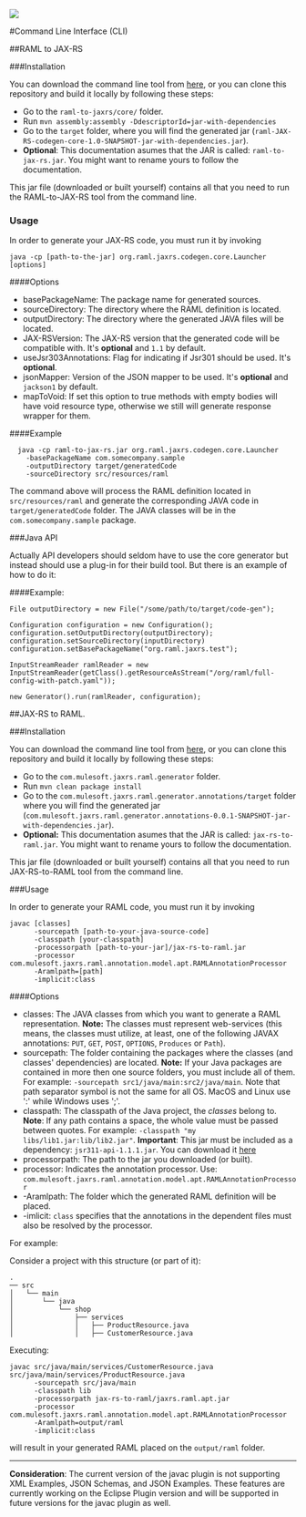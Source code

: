 ![](http://raml.org/images/logo.png)

#Command Line Interface (CLI)

##RAML to JAX-RS

###Installation

You can download the command line tool from [here](http://raml-tools.mulesoft.com/raml-for-jax-rs/CLI/raml-to-jax-rs.jar), or you can clone this repository and build it locally by following these steps:

- Go to the `raml-to-jaxrs/core/` folder.
- Run `mvn assembly:assembly -DdescriptorId=jar-with-dependencies`
- Go to the `target` folder, where you will find the generated jar (`raml-JAX-RS-codegen-core-1.0-SNAPSHOT-jar-with-dependencies.jar`).
- **Optional**: This documentation asumes that the JAR is called: `raml-to-jax-rs.jar`. You might want to rename yours to follow the documentation.

This jar file (downloaded or built yourself) contains all that you need to run the RAML-to-JAX-RS tool from the command line.

### Usage

In order to generate your JAX-RS code, you must run it by invoking

```terminal
java -cp [path-to-the-jar] org.raml.jaxrs.codegen.core.Launcher [options]
```

####Options

 * basePackageName: The package name for generated sources.
 * sourceDirectory: The directory where the RAML definition is located.
 * outputDirectory: The directory where the generated JAVA files will be located.
 * JAX-RSVersion: The JAX-RS version that the generated code will be compatible with. It's **optional** and `1.1` by default.
 * useJsr303Annotations: Flag for indicating if Jsr301 should be used. It's **optional**.
 * jsonMapper: Version of the JSON mapper to be used. It's **optional** and `jackson1` by default.
 * mapToVoid: If set this option to true methods with empty bodies will have void resource type, otherwise we still will generate response wrapper for them.

####Example

```terminal
  java -cp raml-to-jax-rs.jar org.raml.jaxrs.codegen.core.Launcher  
    -basePackageName com.somecompany.sample
    -outputDirectory target/generatedCode
    -sourceDirectory src/resources/raml
```
The command above will process the RAML definition located in `src/resources/raml` and generate the corresponding JAVA code in `target/generatedCode` folder.
The JAVA classes will be in the `com.somecompany.sample` package.

###Java API

Actually API developers should seldom have to use the core generator but instead should use a plug-in for their build tool. But there is an example of how to do it:

####Example:

    File outputDirectory = new File("/some/path/to/target/code-gen");

    Configuration configuration = new Configuration();
    configuration.setOutputDirectory(outputDirectory);
    configuration.setSourceDirectory(inputDirectory)
    configuration.setBasePackageName("org.raml.jaxrs.test");

    InputStreamReader ramlReader = new InputStreamReader(getClass().getResourceAsStream("/org/raml/full-config-with-patch.yaml"));

    new Generator().run(ramlReader, configuration);



##JAX-RS to RAML.



###Installation

You can download the command line tool from [here](http://raml-tools.mulesoft.com/raml-for-jax-rs/CLI/jax-rs-to-raml.jar),
or you can clone this repository and build it locally by following these steps:

- Go to the `com.mulesoft.jaxrs.raml.generator` folder.
- Run `mvn clean package install`
- Go to the `com.mulesoft.jaxrs.raml.generator.annotations/target` folder where you will find the generated jar
(`com.mulesoft.jaxrs.raml.generator.annotations-0.0.1-SNAPSHOT-jar-with-dependencies.jar`).
- **Optional:** This documentation asumes that the JAR is called: `jax-rs-to-raml.jar`. You might want to rename yours to follow the documentation.


This jar file (downloaded or built yourself) contains all that you need to run JAX-RS-to-RAML tool from the command line.


###Usage

In order to generate your RAML code, you must run it by invoking


```
javac [classes]
      -sourcepath [path-to-your-java-source-code]
      -classpath [your-classpath]
      -processorpath [path-to-your-jar]/jax-rs-to-raml.jar
      -processor com.mulesoft.jaxrs.raml.annotation.model.apt.RAMLAnnotationProcessor
      -Aramlpath=[path]
      -implicit:class
```

####Options
- classes: The JAVA classes from which you want to generate a RAML representation. **Note:** The classes must represent web-services
(this means, the classes must utilize, at least, one of the following JAVAX annotations: `PUT`, `GET`, `POST`, `OPTIONS`, `Produces` or `Path`).
- sourcepath: The folder containing the packages where the classes (and classes' dependencies) are located.
**Note:** If your Java packages are contained in more then one source folders, you must include all of them. For example: `-sourcepath src1/java/main:src2/java/main`.
Note that path separator symbol is not the same for all OS. MacOS and Linux use ':' while Windows uses ';'.
- classpath: The classpath of the Java project, the *classes* belong to. **Note**: If any path contains a space, the whole value must be passed between quotes. For example: `-classpath "my libs/lib1.jar:lib/lib2.jar"`. **Important**: This jar must be included as a dependency: `jsr311-api-1.1.1.jar`. You can download it [here](https://jsr311.java.net/)
- processorpath: The path to the jar you downloaded (or built).
- processor: Indicates the annotation processor. Use: `com.mulesoft.jaxrs.raml.annotation.model.apt.RAMLAnnotationProcessor`
- -Aramlpath: The folder which the generated RAML definition will be placed.
- -imlicit: `class` specifies that the annotations in the dependent files must also be resolved by the processor.

For example:

Consider a project with this structure (or part of it):
```terminal
.
── src
│   └── main
│       └── java
│           └── shop
│               ├── services
│               │   ├── ProductResource.java
│               │   ├── CustomerResource.java
```


Executing:
```
javac src/java/main/services/CustomerResource.java src/java/main/services/ProductResource.java
      -sourcepath src/java/main
      -classpath lib
      -processorpath jax-rs-to-raml/jaxrs.raml.apt.jar
      -processor com.mulesoft.jaxrs.raml.annotation.model.apt.RAMLAnnotationProcessor
      -Aramlpath=output/raml
      -implicit:class
```
will result in your generated RAML placed on the `output/raml` folder.


___

**Consideration**: The current version of the javac plugin is not supporting XML Examples, JSON Schemas, and JSON Examples.
These features are currently working on the Eclipse Plugin version and will be supported in future versions for the javac plugin as well.
